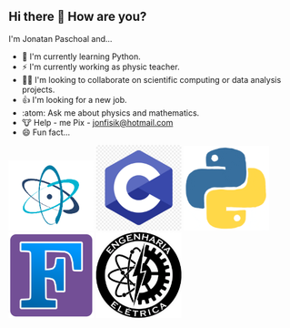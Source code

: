 ## Hi there 👋 How are you?
I'm Jonatan Paschoal and...
<!--
**jonfisik/jonfisik** is a ✨ _special_ ✨ repository because its `README.md` (this file) appears on your GitHub profile.
Here are some ideas to get you started:
- 🤔 I’m looking for help with ...
- 💬 Ask me about ...
- 📫 How to reach me: ...
- 😄 Pronouns: ...
- ⚡ Fun fact: ...

![python](https://github.com/jonfisik/ScriptsPython/blob/master/imagens/py1.gif)
![atomo](https://github.com/jonfisik/ScriptsPython/blob/master/imagens/atom1.gif)
![python](https://github.com/jonfisik/ScriptsPython/blob/master/imagens/py1pequeno.gif)
-->
- :snake: I'm currently learning Python.
- :zap: I'm currently working as physic teacher.
- :man_scientist: I'm looking to collaborate on scientific computing or data analysis projects.
- :+1: I'm looking for a new job.
- :atom: Ask me about physics and mathematics.
- :cow: Help - me Pix - jonfisik@hotmail.com
- 😄 Fun fact...

<p>
<img aling=center src="https://github.com/jonfisik/ScriptsPython/blob/master/imagens/atom1.gif" width="150">
  
<img aling=left src="https://github.com/jonfisik/ScriptsPython/blob/master/imagens/C.jpg" width="150">

<img aling=right src="https://github.com/jonfisik/ScriptsPython/blob/master/imagens/py1pequeno.gif" width="150">

<img aling=right src="https://github.com/jonfisik/ScriptsPython/blob/master/imagens/fortran.png" width="150">

<img aling=center src="https://github.com/jonfisik/ScriptsPython/blob/master/imagens/engEletrica.png" width="150">
</p>
